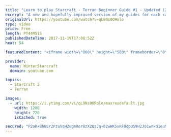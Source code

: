```yaml
---
title: "Learn to play Starcraft - Terran Beginner Guide #1 - Updated (2017 LOTV)"
excerpt: "A new and hopefully improved version of my guides for each race where I go over as many basics as possible while doing it live :)  I strongly believe that a super structured guide style is not very helpful compared to watching/playing the game actively.  Feedback is greatly appreciated. -- Watch live"
originalUrl: https://youtube.com/watch?v=qL9Ns0ORolo
type: video
price: Free
length: PT44M51S
publishedDateTime: 2017-11-19T17:08:52Z
heat: 54

featuredContent: "<iframe width=\"800\" height=\"500\" frameborder=\"0\" src=\"https://www.youtube.com/embed/qL9Ns0ORolo\" allow=\"accelerometer; autoplay; encrypted-media; gyroscope; picture-in-picture\" allowfullscreen></iframe>"

provider:
  name: WinterStarcraft
  domain: youtube.com

topics:
  - StarCraft 2
  - Terran

images:
  - url: https://i.ytimg.com/vi/qL9Ns0ORolo/maxresdefault.jpg
    width: 1280
    height: 720
    isCached: true

secured: "P2oK+Bh8ErZPzuVqH2ugmRor8zXZQsJq+02wWKSvRFOdpOS9H2J01wnkd1euMT6YIiPfXdEV7Fhu2IiBNwdyMA65mM0BxgYqh9F/Ui9x+5rr8PvE+Xw8nCWxvPYHw0fUyvZpGC1PpwesecWpEtfgbh16VkxRxxktjY6PUWa/Wp7W4qWbmu53+jr8me3gzOjrZIbJceLG49rvnCuoLVPxCpprEiKXeqMpdbZqC6EXPmkHFjZGP8eh5yBsxCcUlx+3QcFY1PYMw6aLIJg7JWAZUIMTXHQto0RsFITJnwL8KbfHkfzeIWEFvI4x3Q3+tFmA10nv6upJiIhZZwpR5nyhvIsr1Szx5edwlViZmRLpSo1xuLRrII33SIf74mE35kA+jT6tPHkcc4QkBSApCq+i5k3RFZM8gr3GXhIzYbtV2aQ3XiwmVX/Xh0w5nnwF7ha5;Wp6okDiK4wOGGyWFIZHAlg=="
---
```


